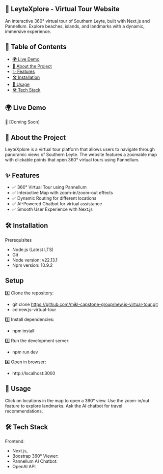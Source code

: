 ## 📌 LeyteXplore - Virtual Tour Website
An interactive 360° virtual tour of Southern Leyte, built with Next.js and Pannellum. Explore beaches, islands, and landmarks with a dynamic, immersive experience.

## 📖 Table of Contents

- [🌍 Live Demo](#-live-demo)
- [📜 About the Project](#-about-the-project)
- [✨ Features](#-features)
- [🛠️ Installation](#-installation)
- [📖 Usage](#-usage)
- [🛠 Tech Stack](#-tech-stack)

## 🌍 Live Demo
🔗 [Coming Soon]

## 📜 About the Project
LeyteXplore is a virtual tour platform that allows users to navigate through panoramic views of Southern Leyte. The website features a zoomable map with clickable points that open 360° virtual tours using Pannellum.

## ✨ Features
- ✅ 360° Virtual Tour using Pannellum
- ✅ Interactive Map with zoom-in/zoom-out effects
- ✅ Dynamic Routing for different locations
- ✅ AI-Powered Chatbot for virtual assistance
- ✅ Smooth User Experience with Next.js

## 🛠️ Installation
Prerequisites
- Node.js (Latest LTS)
- Git
- Node version: v22.13.1
- Npm version: 10.9.2

## Setup
1️⃣ Clone the repository:
- git clone https://github.com/mjkl-capstone-group/new.js-virtual-tour.git  
- cd new.js-virtual-tour 

2️⃣ Install dependencies:
- npm install  

3️⃣ Run the development server:
- npm run dev  

4️⃣ Open in browser:
- http://localhost:3000  

## 🚀 Usage
Click on locations in the map to open a 360° view.
Use the zoom-in/out feature to explore landmarks.
Ask the AI chatbot for travel recommendations.

## 🛠️ Tech Stack
Frontend: 
- Next.js,
- Boostrap 
360° Viewer:
- Pannellum
AI Chatbot:
- OpenAI API


